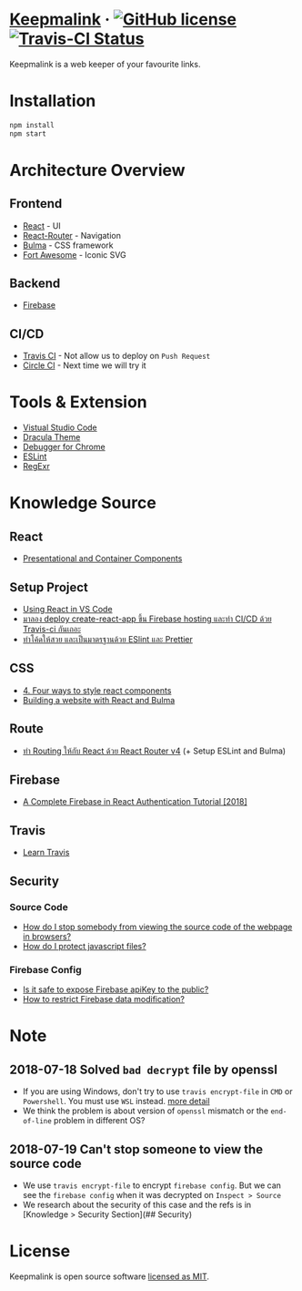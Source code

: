 # [Keepmalink](https://keepmalink.firebase.com) &middot; [![GitHub license](https://img.shields.io/badge/license-MIT-blue.svg)](https://github.com/nrogapp/keepmalink/blob/master/LICENSE) [![Travis-CI Status](https://travis-ci.org/nrogapp/keepmalink.svg?branch=master)](https://travis-ci.org/nrogapp/keepmalink)

Keepmalink is a web keeper of your favourite links.


# Installation

```sh
npm install
npm start
```

# Architecture Overview

## Frontend
- [React](https://facebook.github.io/react/) - UI
- [React-Router](https://github.com/ReactTraining/react-router) - Navigation
- [Bulma](https://github.com/jgthms/bulma) - CSS framework
- [Fort Awesome](https://github.com/FortAwesome/Font-Awesome) - Iconic SVG

## Backend
- [Firebase](https://firebase.google.com/)

## CI/CD
- [Travis CI](https://travis-ci.org/) - Not allow us to deploy on `Push Request`
- [Circle CI](https://circleci.com/) - Next time we will try it


# Tools & Extension

- [Vistual Studio Code](https://code.visualstudio.com)
- [Dracula Theme](https://draculatheme.com/)
- [Debugger for Chrome](https://marketplace.visualstudio.com/items?itemName=msjsdiag.debugger-for-chrome)
- [ESLint](https://marketplace.visualstudio.com/items?itemName=dbaeumer.vscode-eslint)
- [RegExr](https://regexr.com/)

# Knowledge Source

## React
- [Presentational and Container Components](https://medium.com/@dan_abramov/smart-and-dumb-components-7ca2f9a7c7d0)

## Setup Project
- [Using React in VS Code](https://code.visualstudio.com/docs/nodejs/reactjs-tutorial)
- [มาลอง deploy create-react-app ขึ้น Firebase hosting และทำ CI/CD ด้วย Travis-ci กันเถอะ](https://medium.com/muze-innovation/%E0%B8%A1%E0%B8%B2%E0%B8%A5%E0%B8%AD%E0%B8%87-deploy-create-react-app-%E0%B8%82%E0%B8%B6%E0%B9%89%E0%B8%99-firebase-hosting-%E0%B9%81%E0%B8%A5%E0%B8%B0%E0%B8%97%E0%B8%B3-ci-cd-%E0%B8%94%E0%B9%89%E0%B8%A7%E0%B8%A2-travis-ci-%E0%B8%81%E0%B8%B1%E0%B8%99%E0%B9%80%E0%B8%96%E0%B8%AD%E0%B8%B0-7a010a2005ed)
- [ทำโค้ดให้สวย และเป็นมาตรฐานด้วย ESlint และ Prettier](https://medium.com/@boomauakim/%E0%B8%AA%E0%B8%A3%E0%B9%89%E0%B8%B2%E0%B8%87%E0%B9%82%E0%B8%9B%E0%B8%A3%E0%B9%80%E0%B8%88%E0%B9%87%E0%B8%84%E0%B9%80%E0%B8%A3%E0%B8%B4%E0%B9%88%E0%B8%A1%E0%B8%95%E0%B9%89%E0%B8%99%E0%B9%81%E0%B8%9A%E0%B8%9A%E0%B8%87%E0%B9%88%E0%B8%B2%E0%B8%A2%E0%B9%86-%E0%B8%94%E0%B9%89%E0%B8%A7%E0%B8%A2-koa-node-js-framework-eslint-and-prettier-b3ed866e826)

## CSS
- [4. Four ways to style react components](https://codeburst.io/4-four-ways-to-style-react-components-ac6f323da822)
- [Building a website with React and Bulma](https://hackernoon.com/building-a-website-with-react-and-bulma-d655214bff2a)

## Route
- [ทำ Routing ให้กับ React ด้วย React Router v4](https://devahoy.com/posts/basic-web-with-react-router-v4/) (+ Setup ESLint and Bulma)

## Firebase
- [A Complete Firebase in React Authentication Tutorial [2018]](https://www.robinwieruch.de/complete-firebase-authentication-react-tutorial/)

## Travis
- [Learn Travis](https://github.com/dwyl/learn-travis)

## Security
### Source Code
- [How do I stop somebody from viewing the source code of the webpage in browsers?](https://www.quora.com/How-do-I-stop-somebody-from-viewing-the-source-code-of-the-webpage-in-browsers)
- [How do I protect javascript files?](https://stackoverflow.com/questions/4766834/how-do-i-protect-javascript-files)
### Firebase Config
- [Is it safe to expose Firebase apiKey to the public?](https://stackoverflow.com/questions/37482366/is-it-safe-to-expose-firebase-apikey-to-the-public)
- [How to restrict Firebase data modification?](https://stackoverflow.com/questions/35418143/how-to-restrict-firebase-data-modification)

# Note

## 2018-07-18 Solved `bad decrypt` file by openssl
- If you are using Windows, don't try to use `travis encrypt-file` in `CMD` or `Powershell`. You must use `WSL` instead. [more detail](https://github.com/travis-ci/travis-ci/issues/4746)
- We think the problem is about version of `openssl` mismatch or the `end-of-line` problem in different OS?

## 2018-07-19 Can't stop someone to view the source code
- We use `travis encrypt-file` to encrypt `firebase config`. But we can see the `firebase config` when it was decrypted on `Inspect > Source`
- We research about the security of this case and the refs is in [Knowledge > Security Section](## Security)


# License

Keepmalink is open source software [licensed as MIT](https://github.com/nrogapp/keepmalink/blob/master/LICENSE).